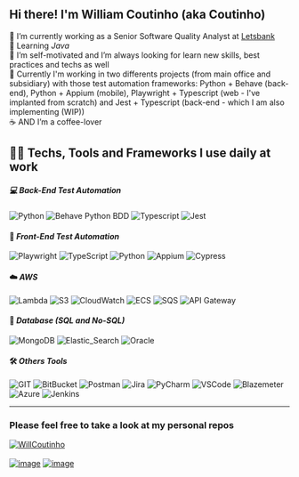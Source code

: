 ## Hi there! I'm William Coutinho (aka Coutinho)


💼 I’m currently working as a Senior Software Quality Analyst at [Letsbank](https://www.letsbank.com.br/)  
🌱 Learning *Java*  
🔭 I’m self-motivated and I’m always looking for learn new skills, best practices and techs as well  
🏢 Currently I'm working in two differents projects (from main office and subsidiary) with those test automation frameworks: Python + Behave (back-end), Python + Appium (mobile), Playwright + Typescript (web - I've implanted from scratch) and Jest + Typescript (back-end - which I am also implementing (WIP))  
☕️ AND I’m a coffee-lover  

## 👨‍💻 Techs, Tools and Frameworks I use daily at work

##### 💻 *Back-End Test Automation*  
![Python](https://img.shields.io/badge/-Python-3776AB?style=flat-square&logo=Python&logoColor=white)
![Behave Python BDD](https://img.shields.io/badge/-Behave_Python_BDD-%23282C34?style=flat-square&logo=cucumber&logoColor=23D96C)
![Typescript](https://img.shields.io/badge/-TypeScript-007ACC?style=flat-square&logo=typescript&logoColor=white)
![Jest](https://img.shields.io/badge/Jest-C21325?style=flat-square&logo=Jest&logoColor=white)


#### 🎨 *Front-End Test Automation*  
![Playwright](https://img.shields.io/badge/Playwright-2EAD33?style=flat-square&logo=playwright&logoColor=white)
![TypeScript](https://img.shields.io/badge/-TypeScript-007ACC?style=flat-square&logo=typescript&logoColor=white)
![Python](https://img.shields.io/badge/-Python-3776AB?style=flat-square&logo=Python&logoColor=white)
![Appium](https://img.shields.io/badge/-Appium-black?style=flat-square&logo=android&logoColor=3DDC84)
![Cypress](https://img.shields.io/badge/-Cypress-17202C?style=flat-square&logo=cypress&logoColor=3DDC84)


#### ☁️ *AWS*  
![Lambda](https://img.shields.io/badge/Lambda-232F3E?style=flat-square&logo=aws-lambda&logoColor=FF9900)
![S3](https://img.shields.io/badge/S3-232F3E?style=flat-square&logo=amazon-s3&logoColor=569A31)
![CloudWatch](https://img.shields.io/badge/CloudWatch-232F3E?style=flat-square&logo=amazon-cloudwatch&logoColor=FF4F8B)
![ECS](https://img.shields.io/badge/ECS-232F3E?style=flat-square&logo=amazon-ecs&logoColor=FF9900)
![SQS](https://img.shields.io/badge/SQS-232F3E?style=flat-square&logo=amazon-sqs&logoColor=FF9900)
![API Gateway](https://img.shields.io/badge/API_Gateway-232F3E?style=flat-square&logo=amazon-api-gateway&logoColor=FF4F8B)


#### 🎲	*Database (SQL and No-SQL)*  
![MongoDB](https://img.shields.io/badge/MongoDB-4EA94B?style=flat-square&logo=mongodb&logoColor=white)
![Elastic_Search](https://img.shields.io/badge/Elastic_Search-005571?style=flat-square&logo=elasticsearch&logoColor=white)
![Oracle](https://img.shields.io/badge/Oracle-F80000?style=flat-square&logo=Oracle&logoColor=white)


#### 🛠️ *Others Tools*
![GIT](https://img.shields.io/badge/GIT-E44C30?style=flat-square&logo=git&logoColor=white)
![BitBucket](https://img.shields.io/badge/Bitbucket-0052CC?style=flat-square&logo=bitbucket&logoColor=white)
![Postman](https://img.shields.io/badge/Postman-FF6C37?style=flat-square&logo=postman&logoColor=white)
![Jira](https://img.shields.io/badge/Jira-0052CC?style=flat-square&logo=jira&logoColor=white)
![PyCharm](https://img.shields.io/badge/PyCharm-000000.svg?&style=flat-square&logo=PyCharm&logoColor=white)
![VSCode](https://img.shields.io/badge/Visual_Studio_Code-0078D4?style=flat-square&logo=visual%20studio%20code&logoColor=white)
![Blazemeter](https://img.shields.io/badge/Blazemeter-CA2133?style=flat-square&logo=blazemeter&logoColor=white)
![Azure](https://img.shields.io/badge/Azure-0078D4?style=flat-square&logo=microsoft-azure&logoColor=white)
![Jenkins](https://img.shields.io/badge/Jenkins-D24939?style=flat-square&logo=jenkins&logoColor=white)

----
### Please feel free to take a look at my personal repos

[![WillCoutinho](https://github-readme-stats.vercel.app/api/top-langs/?username=WillCoutinho&hide=html&layout=compact&theme=tokyonight)](https://github.com/anuraghazra/github-readme-stats)  
<br>
[![image](https://img.shields.io/badge/LinkedIn-0077B5?style=for-the-badge&logo=linkedin&logoColor=white)](https://www.linkedin.com/in/william-coutinho/)
[![image](https://img.shields.io/badge/Instagram-E4405F?style=for-the-badge&logo=instagram&logoColor=white)](https://www.instagram.com/will_coutinhoo/)
